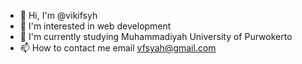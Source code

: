 - 👋 Hi, I'm @vikifsyh
- 👀 I'm interested in web development
- 🌱 I'm currently studying Muhammadiyah University of Purwokerto
- 📫 How to contact me email vfsyah@gmail.com

<!---
vikifsyh/vikifsyh is a ✨ special ✨ repository because its `README.md` (this file) appears on your GitHub profile.
You can click the Preview link to take a look at your changes.
--->

